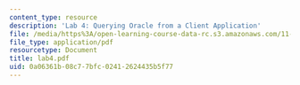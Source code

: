 ```yaml
---
content_type: resource
description: 'Lab 4: Querying Oracle from a Client Application'
file: /media/https%3A/open-learning-course-data-rc.s3.amazonaws.com/11-521-spatial-database-management-and-advanced-geographic-information-systems-spring-2003/0a06361b08c77bfc02412624435b5f77_lab4.pdf
file_type: application/pdf
resourcetype: Document
title: lab4.pdf
uid: 0a06361b-08c7-7bfc-0241-2624435b5f77
---
```

